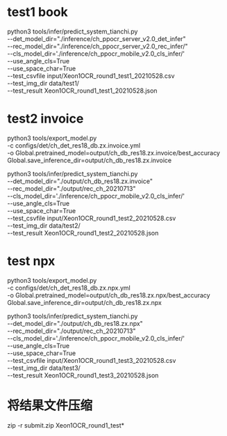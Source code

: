 


# test1 book

python3 tools/infer/predict_system_tianchi.py \
    --det_model_dir="./inference/ch_ppocr_server_v2.0_det_infer"  \
    --rec_model_dir="./inference/ch_ppocr_server_v2.0_rec_infer/" \
    --cls_model_dir='./inference/ch_ppocr_mobile_v2.0_cls_infer/' \
    --use_angle_cls=True \
    --use_space_char=True \
    --test_csvfile input/Xeon1OCR_round1_test1_20210528.csv \
    --test_img_dir data/test1/ \
    --test_result Xeon1OCR_round1_test1_20210528.json

# test2 invoice

python3 tools/export_model.py \
    -c configs/det/ch_det_res18_db.zx.invoice.yml \
    -o Global.pretrained_model=output/ch_db_res18.zx.invoice/best_accuracy Global.save_inference_dir=output/ch_db_res18.zx.invoice

python3 tools/infer/predict_system_tianchi.py \
    --det_model_dir="./output/ch_db_res18.zx.invoice"  \
    --rec_model_dir="./output/rec_ch_20210713" \
    --cls_model_dir='./inference/ch_ppocr_mobile_v2.0_cls_infer/' \
    --use_angle_cls=True \
    --use_space_char=True \
    --test_csvfile input/Xeon1OCR_round1_test2_20210528.csv \
    --test_img_dir data/test2/ \
    --test_result Xeon1OCR_round1_test2_20210528.json

# test npx

python3 tools/export_model.py \
    -c configs/det/ch_det_res18_db.zx.npx.yml \
    -o Global.pretrained_model=output/ch_db_res18.zx.npx/best_accuracy  Global.save_inference_dir=output/ch_db_res18.zx.npx

python3 tools/infer/predict_system_tianchi.py \
    --det_model_dir="./output/ch_db_res18.zx.npx"  \
    --rec_model_dir="./output/rec_ch_20210713" \
    --cls_model_dir='./inference/ch_ppocr_mobile_v2.0_cls_infer/' \
    --use_angle_cls=True \
    --use_space_char=True \
    --test_csvfile input/Xeon1OCR_round1_test3_20210528.csv \
    --test_img_dir data/test3/ \
    --test_result Xeon1OCR_round1_test3_20210528.json




# 将结果文件压缩
zip -r submit.zip Xeon1OCR_round1_test*